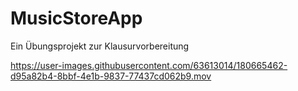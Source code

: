 # MusicStoreApp
Ein Übungsprojekt zur Klausurvorbereitung

https://user-images.githubusercontent.com/63613014/180665462-d95a82b4-8bbf-4e1b-9837-77437cd062b9.mov

